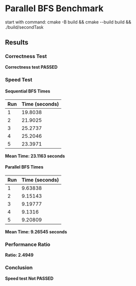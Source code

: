 # Parallel BFS Benchmark

start with command: cmake -B build && cmake --build build && ./build/secondTask

## Results

### Correctness Test

**Correctness test PASSED**

### Speed Test

#### Sequential BFS Times

| Run | Time (seconds) |
|-----|----------------|
| 1   | 19.8038        |
| 2   | 21.9025        |
| 3   | 25.2737        |
| 4   | 25.2046        |
| 5   | 23.3971        |

**Mean Time: 23.1163 seconds**

#### Parallel BFS Times

| Run | Time (seconds) |
|-----|----------------|
| 1   | 9.63838        |
| 2   | 9.15143        |
| 3   | 9.19777        |
| 4   | 9.1316         |
| 5   | 9.20809        |

**Mean Time: 9.26545 seconds**

### Performance Ratio

**Ratio: 2.4949**

### Conclusion

**Speed test Not PASSED**